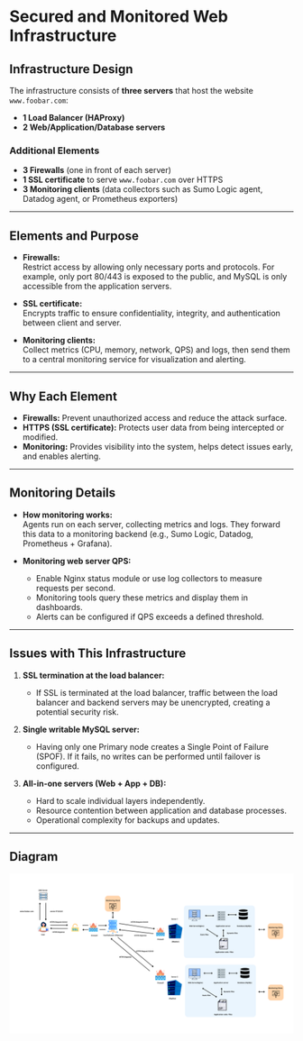 # Secured and Monitored Web Infrastructure  

## Infrastructure Design  

The infrastructure consists of **three servers** that host the website `www.foobar.com`:  

- **1 Load Balancer (HAProxy)**  
- **2 Web/Application/Database servers**  

### Additional Elements  
- **3 Firewalls** (one in front of each server)  
- **1 SSL certificate** to serve `www.foobar.com` over HTTPS  
- **3 Monitoring clients** (data collectors such as Sumo Logic agent, Datadog agent, or Prometheus exporters)  

---

## Elements and Purpose  

- **Firewalls:**  
  Restrict access by allowing only necessary ports and protocols. For example, only port 80/443 is exposed to the public, and MySQL is only accessible from the application servers.  

- **SSL certificate:**  
  Encrypts traffic to ensure confidentiality, integrity, and authentication between client and server.  

- **Monitoring clients:**  
  Collect metrics (CPU, memory, network, QPS) and logs, then send them to a central monitoring service for visualization and alerting.  

---

## Why Each Element  

- **Firewalls:** Prevent unauthorized access and reduce the attack surface.  
- **HTTPS (SSL certificate):** Protects user data from being intercepted or modified.  
- **Monitoring:** Provides visibility into the system, helps detect issues early, and enables alerting.  

---

## Monitoring Details  

- **How monitoring works:**  
  Agents run on each server, collecting metrics and logs. They forward this data to a monitoring backend (e.g., Sumo Logic, Datadog, Prometheus + Grafana).  

- **Monitoring web server QPS:**  
  - Enable Nginx status module or use log collectors to measure requests per second.  
  - Monitoring tools query these metrics and display them in dashboards.  
  - Alerts can be configured if QPS exceeds a defined threshold.  

---

## Issues with This Infrastructure  

1. **SSL termination at the load balancer:**  
   - If SSL is terminated at the load balancer, traffic between the load balancer and backend servers may be unencrypted, creating a potential security risk.  

2. **Single writable MySQL server:**  
   - Having only one Primary node creates a Single Point of Failure (SPOF). If it fails, no writes can be performed until failover is configured.  

3. **All-in-one servers (Web + App + DB):**  
   - Hard to scale individual layers independently.  
   - Resource contention between application and database processes.  
   - Operational complexity for backups and updates.  

---

## Diagram  

![Secured and Monitored Web Infrastructure](./images/Secured_and_monitored_web_infrastructue.png)
